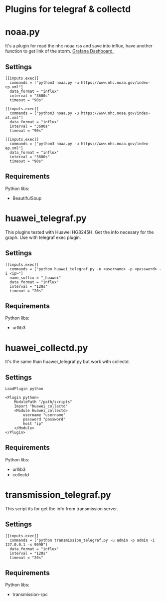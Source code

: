 # Plugins for telegraf & collectd

# noaa.py

It's a plugin for read the nhc noaa rss and save into influx, have another function to get link of the storm. [Grafana Dashboard.](https://github.com/c0reyes/telegraf_collectd_plugins/blob/master/dashboards/noaa.json)

## Settings

```
[[inputs.exec]]
  commands = ["python3 noaa.py -u https://www.nhc.noaa.gov/index-cp.xml"]
  data_format = "influx"
  interval = "3600s"
  timeout = "90s"

[[inputs.exec]]
  commands = ["python3 noaa.py -u https://www.nhc.noaa.gov/index-at.xml"]
  data_format = "influx"
  interval = "3600s"
  timeout = "90s"

[[inputs.exec]]
  commands = ["python3 noaa.py -u https://www.nhc.noaa.gov/index-ep.xml"]
  data_format = "influx"
  interval = "3600s"
  timeout = "90s"
```

## Requirements

Python libs:

- BeautifulSoup

# huawei_telegraf.py

This plugins tested with Huawei HG8245H. Get the info necesary for the graph. Use with telegraf exec plugin.

## Settings

```
[[inputs.exec]]
  commands = ["python huawei_telegraf.py -u <username> -p <password> -i <ip>"]
  name_suffix = "_huawei"
  data_format = "influx"
  interval = "120s"
  timeout = "20s"
```

## Requirements

Python libs:

- urllib3

# huawei_collectd.py

It's the same than huawei_telegraf.py but work with collectd.

## Settings

```
LoadPlugin python

<Plugin python>
    ModulePath "/path/scripts"
    Import "huawei_collectd"
    <Module huawei_collectd>
        username "username"
        password "password"
        host "ip"
    </Module>
</Plugin>
```

## Requirements

Python libs:

- urllib3
- collectd

# transmission_telegraf.py

This script its for get the info from transmission server.

## Settings

```
[[inputs.exec]]
  commands = ["python transmission_telegraf.py -u admin -p admin -i 127.0.0.1 -x 9090"]
  data_format = "influx"
  interval = "120s"
  timeout = "20s"
```

## Requirements

Python libs:

- transmission-rpc

